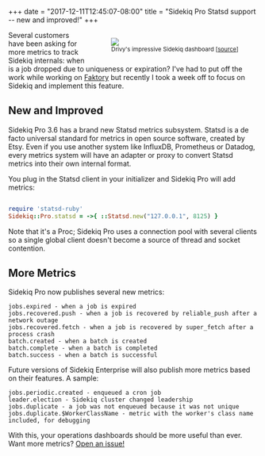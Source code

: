 +++
date = "2017-12-11T12:45:07-08:00"
title = "Sidekiq Pro Statsd support -- new and improved!"
+++

<div style="float: right; padding-left: 10px">
<figure>
<img src="//www.mikeperham.com/images/statsd.png"/>
<figcaption><small>Drivy's impressive Sidekiq dashboard [<a href="https://drivy.engineering/sidekiq-instrumentation/">source</a>]</small></figcaption>
</figure>
</div>

Several customers have been asking for more metrics to track Sidekiq
internals: when is a job dropped due to uniqueness or expiration?  I've
had to put off the work while working on
[Faktory](https://github.com/contribsys/faktory) but recently I took a week off
to focus on Sidekiq and implement this feature.

## New and Improved

Sidekiq Pro 3.6 has a brand new Statsd metrics subsystem.  Statsd is a
de facto universal standard for metrics in open source software, created by Etsy.  Even if you
use another system like InfluxDB, Prometheus or Datadog, every
metrics system will have an adapter or proxy to convert Statsd
metrics into their own internal format.

You plug in the Statsd client in your initializer and Sidekiq Pro will add metrics:

<div style="clear: both">
</div>

```ruby
require 'statsd-ruby'
Sidekiq::Pro.statsd = ->{ ::Statsd.new("127.0.0.1", 8125) }
```

Note that it's a Proc; Sidekiq Pro uses a connection pool with several clients so a
single global client doesn't become a source of thread and socket contention.

## More Metrics

Sidekiq Pro now publishes several new metrics:

```
jobs.expired - when a job is expired
jobs.recovered.push - when a job is recovered by reliable_push after a network outage
jobs.recovered.fetch - when a job is recovered by super_fetch after a process crash
batch.created - when a batch is created
batch.complete - when a batch is completed
batch.success - when a batch is successful
```

Future versions of Sidekiq Enterprise will also publish more metrics
based on their features.  A sample:

```
jobs.periodic.created - enqueued a cron job
leader.election - Sidekiq cluster changed leadership
jobs.duplicate - a job was not enqueued because it was not unique
jobs.duplicate.$WorkerClassName - metric with the worker's class name included, for debugging
```

With this, your operations dashboards should be more useful than ever.
Want more metrics?  [Open an issue!](https://github.com/mperham/sidekiq/issues/new)
